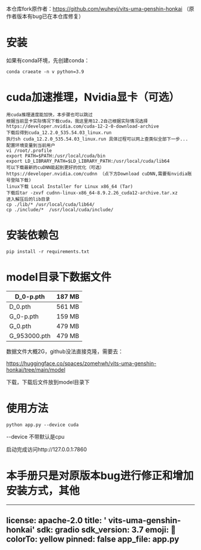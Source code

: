 

本仓库fork原作者：https://github.com/wuheyi/vits-uma-genshin-honkai （原作者版本有bug已在本仓库修复）

# 安装

如果有conda环境，先创建conda：


```
conda craeate -n v python=3.9
```



# cuda加速推理，Nvidia显卡（可选）

```
用cuda推理速度能加快，本步骤也可以跳过
根据当前显卡实际情况下载cuda，我这里用12.2自己根据实际情况选择
https://developer.nvidia.com/cuda-12-2-0-download-archive
下载后得到cuda_12.2.0_535.54.03_linux.run
执行sh cuda_12.2.0_535.54.03_linux.run 具体过程可以网上查类似全部下一步...
配置环境变量到当前用户
vi /root/.profile
export PATH=$PATH:/usr/local/cuda/bin
export LD_LIBRARY_PATH=$LD_LIBRARY_PATH:/usr/local/cuda/lib64
可以下载最新的cuDNN能起到更好的优化（可选）
https://developer.nvidia.com/cudnn （点下方Download cuDNN,需要有nvidia账号登陆下载)
linux下载 Local Installer for Linux x86_64 (Tar)
下载后tar -zxvf cudnn-linux-x86_64-8.9.2.26_cuda12-archive.tar.xz
进入解压后的lib目录
cp ./lib/* /usr/local/cuda/lib64/
cp ./include/*  /usr/local/cuda/include/
```



# 安装依赖包

```
pip install -r requirements.txt
```


# model目录下数据文件


|D_0-p.pth | 187 MB|
| ------- | ------- |
|D_0.pth  | 561 MB|
| G_0-p.pth |  159 MB| 
| G_0.pth |  479 MB| 
| G_953000.pth |  479 MB| 


数据文件大概2G，github没法直接克隆，需要去：

https://huggingface.co/spaces/zomehwh/vits-uma-genshin-honkai/tree/main/model

下载，下载后文件放到model目录下

# 使用方法


```
python app.py --device cuda
```


--device 不带默认是cpu

启动完成访问http://127.0.0.1:7860


# 本手册只是对原版本bug进行修正和增加安装方式，其他


---
license: apache-2.0
title: ' vits-uma-genshin-honkai'
sdk: gradio
sdk_version: 3.7
emoji: 🐨
colorTo: yellow
pinned: false
app_file: app.py
---